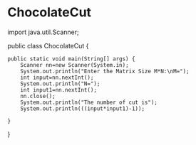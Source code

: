 # ChocolateCut

import java.util.Scanner;

public class ChocolateCut {
	
	public static void main(String[] args) {
		Scanner nn=new Scanner(System.in);
		System.out.println("Enter the Matrix Size M*N:\nM=");
		int input=nn.nextInt();
		System.out.println("N=");
		int input1=nn.nextInt();
		nn.close();
		System.out.println("The number of cut is");
		System.out.println(((input*input1)-1));
			
	}

}
